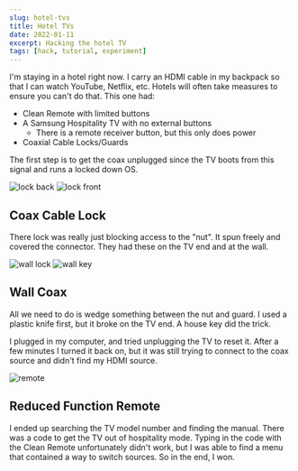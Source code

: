 ```yaml
---
slug: hotel-tvs
title: Hotel TVs
date: 2022-01-11
excerpt: Hacking the hotel TV
tags: [hack, tutorial, experiment]
---
```


<script>
  import Image from "$lib/components/base/image.svelte";
</script>

I'm staying in a hotel right now. I carry an HDMI cable in my backpack so that I can watch YouTube, Netflix, etc. Hotels will often take measures to ensure you can't do that. This one had:

- Clean Remote with limited buttons
- A Samsung Hospitality TV with no external buttons
  - There is a remote receiver button, but this only does power
- Coaxial Cable Locks/Guards

The first step is to get the coax unplugged since the TV boots from this signal and runs a locked down OS.

<Image
  path="posts/{slug}"
  filename="20220110_193834-1"
  figcaption="lock back"
  alt="lock back"
/>
<Image
  path="posts/{slug}"
  filename="20220110_193827-1"
  figcaption="lock front"
  alt="lock front"
/>

## Coax Cable Lock

There lock was really just blocking access to the "nut". It spun freely and covered the connector. They had these on the TV end and at the wall.

<Image
  path="posts/{slug}"
  filename="20220110_193908-1"
  figcaption="wall lock"
  alt="wall lock"
/>
<Image
  path="posts/{slug}"
  filename="20220110_193924-1"
  figcaption="wall key"
  alt="wall key"
/>

## Wall Coax

All we need to do is wedge something between the nut and guard. I used a plastic knife first, but it broke on the TV end. A house key did the trick.

I plugged in my computer, and tried unplugging the TV to reset it. After a few minutes I turned it back on, but it was still trying to connect to the coax source and didn't find my HDMI source.

<Image
  path="posts/{slug}"
  filename="20220110_193753-1"
  figcaption="remote"
  alt="remote"
/>

## Reduced Function Remote

I ended up searching the TV model number and finding the manual. There was a code to get the TV out of hospitality mode. Typing in the code with the Clean Remote unfortunately didn't work, but I was able to find a menu that contained a way to switch sources. So in the end, I won.
